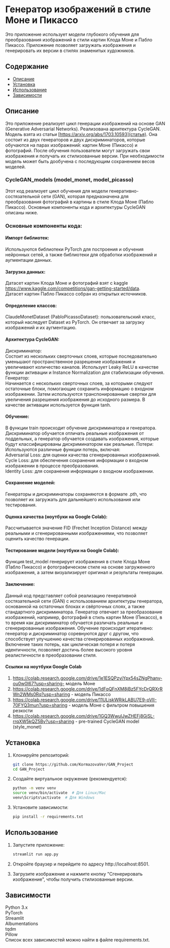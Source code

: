 # Генератор изображений в стиле Моне и Пикассо

Это приложение использует модели глубокого обучения для преобразования изображений в стили картин Клода Моне и
Пабло Пикассо.
Приложение позволяет загружать изображения и генерировать их версии в стилях знаменитых художников.

## Содержание

- [Описание](#описание)
- [Установка](#установка)
- [Использование](#использование)
- [Зависимости](#зависимости)


## Описание

Это приложение реализует цикл генерации изображений на основе GAN (Generative Adversarial Networks).
Реализована архитектура CycleGAN. Модель взята из статьи [https://arxiv.org/abs/1703.10593](статья).
Она состоит из двух генераторов и двух дискриминаторов, которые обучаются на парах изображений:
картин Моне (Пикассо) и фотографий. После обучения пользователи могут загружать свои изображения и получать
их стилизованные версии. При необходимости модель может быть дообучена с последующим сохранением весов моделей.

### CycleGAN_models (model_monet, model_picasso)

Этот код реализует цикл обучения для модели генеративно-состязательной сети (GAN), которая предназначена
для преобразования фотографий в картины в стиле Клода Моне (Пабло Пикассо). Основные компоненты кода и 
архитектуры CycleGAN описаны ниже.

### Основные компоненты кода:

#### Импорт библиотек:
Используются библиотеки PyTorch для построения и обучения нейронных сетей, а также библиотеки для обработки
изображений и аугментации данных.

#### Загрузка данных:
Датасет картин Клода Моне и фотографий взят с kaggle https://www.kaggle.com/competitions/gan-getting-started/data.  
Датасет картин Пабло Пикассо собран из открытых источников.

#### Определение классов:
ClaudeMonetDataset (PabloPicassoDataset): пользовательский класс, который наследует Dataset из PyTorch.
Он отвечает за загрузку изображений и их аугментацию.

#### Архитектура CycleGAN:
Дискриминатор:  
Состоит из нескольких сверточных слоев, которые последовательно уменьшают пространственное разрешение
изображения и увеличивают количество каналов. Использует Leaky ReLU в качестве функции активации и Instance
Normalization для стабилизации обучения.  
Генератор:  
Начинается с нескольких сверточных слоев, за которыми следуют остаточные блоки, помогающие сохранить информацию
о входном изображении. Затем используются транспонированные свертки для увеличения разрешения изображения до
исходного размера. В качестве активации используется функция tanh.

#### Обучение:
В функции train происходит обучение дискриминатора и генератора. Дискриминатор обучается отличать реальные
изображения от поддельных, а генератор обучается создавать изображения, которые будут классифицированы 
дискриминатором как реальные.
Потери:  
Используются различные функции потерь, включая:  
Adversarial Loss: для оценки качества сгенерированных изображений.  
Cycle Loss: для обеспечения сохранения информации о входном изображении в процессе преобразования.  
Identity Loss: для сохранения информации о входном изображении.  

#### Сохранение моделей:
Генераторы и дискриминаторы сохраняются в формате .pth, что позволяет их загружать для дальнейшего использования
или тестирования.

#### Оценка качества (ноутбуки на Google Colab):
Рассчитывается значение FID (Frechet Inception Distance) между реальными и сгенерированными изображениями,
что позволяет оценить качество генерации.

#### Тестирование модели (ноутбуки на Google Colab):
Функция test_model генерирует изображения в стиле Клода Моне (Пабло Пикассо) и фотографическом стиле на основе
загруженного изображения, а затем визуализирует оригинал и результаты генерации.

#### Заключение:
Данный код представляет собой реализацию генеративной состязательной сети (GAN) с использованием архитектуры
генератора, основанной на остаточных блоках и свёрточных слоях, а также стандартного дискриминатора. Генератор
отвечает за преобразование изображений, например, фотографий в стиль картин Моне (Пикассо), в то время как дискриминатор
обучается различать реальные и сгенерированные изображения. Обучение происходит итеративно: генератор и дискриминатор 
соревнуются друг с другом, что способствует улучшению качества сгенерированных изображений. Включение таких потерь,
как циклическая потеря и потеря идентичности, позволяет достичь более высокого уровня реалистичности в преобразовании
стиля.

#### Ссылки на ноутбуки Google Colab
1. https://colab.research.google.com/drive/1e1ESQPzyjYpx54sZNgPhanv-ou0w0I67?usp=sharing- модель Моне
2. https://colab.research.google.com/drive/1dFqQFnXM8jBz5FYcDrQRXrRWn2WMs0Rq?usp=sharing - модель Пикассо
3. https://colab.research.google.com/drive/11ULiskWRikLABU7E9-oVII-70FYQ3mun?usp=sharing - модель Моне с фильтром 
повышения резкости
4. https://colab.research.google.com/drive/1GQ3WwulJwZHEFj8GjSL-rrqXW5kQZ5Bv?usp=sharing - pre-trained CycleGAN model
(style_monet)

## Установка

1. Клонируйте репозиторий:

   ```bash
   git clone https://github.com/KormazovaVer/GAN_Project
   cd GAN_Project
   
2. Создайте виртуальное окружение (рекомендуется):

   ```bash
   python -m venv venv
   source venv/bin/activate  # Для Linux/Mac
   venv\Scripts\activate  # Для Windows
   
3. Установите зависимости:

   ```bash
   pip install -r requirements.txt
   
## Использование

1. Запустите приложение:

   ```bash
   streamlit run app.py
   
2. Откройте браузер и перейдите по адресу http://localhost:8501.

3. Загрузите изображение и нажмите кнопку "Сгенерировать изображение", чтобы получить стилизованные версии.

## Зависимости  
Python 3.x  
PyTorch  
Streamlit  
Albumentations  
tqdm  
Pillow  
Список всех зависимостей можно найти в файле requirements.txt.  
